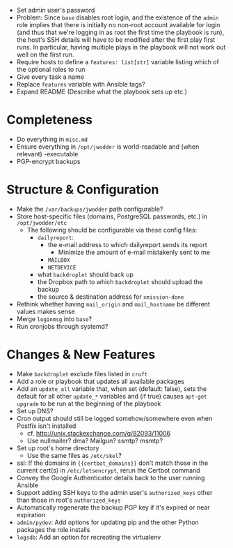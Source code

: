 - Set admin user's password
- Problem: Since `base` disables root login, and the existence of the `admin`
  role implies that there is initially no non-root account available for login
  (and thus that we're logging in as root the first time the playbook is run),
  the host's SSH details will have to be modified after the first play first
  runs.  In particular, having multiple plays in the playbook will not work out
  well on the first run.
- Require hosts to define a `features: list[str]` variable listing which of the
  optional roles to run
- Give every task a name
- Replace `features` variable with Ansible tags?
- Expand README (Describe what the playbook sets up etc.)

Completeness
============
- Do everything in `misc.md`
- Ensure everything in `/opt/jwodder` is world-readable and (when relevant)
  -executable
- PGP-encrypt backups

Structure & Configuration
=========================
- Make the `/var/backups/jwodder` path configurable?
- Store host-specific files (domains, PostgreSQL passwords, etc.) in
  `/opt/jwodder/etc`
    - The following should be configurable via these config files:
        - `dailyreport`:
            - the e-mail address to which dailyreport sends its report
                - Minimize the amount of e-mail mistakenly sent to me
            - `MAILBOX`
            - `NETDEVICE`
        - what `backdroplet` should back up
        - the Dropbox path to which `backdroplet` should upload the backup
        - the source & destination address for `xmission-done`
- Rethink whether having `mail_origin` and `mail_hostname` be different values
  makes sense
- Merge `loginmsg` into `base`?
- Run cronjobs through systemd?

Changes & New Features
======================
- Make `backdroplet` exclude files listed in `cruft`
- Add a role or playbook that updates all available packages
- Add an `update_all` variable that, when set (default: false), sets the
  default for all other `update_*` variables and (if true) causes `apt-get
  upgrade` to be run at the beginning of the playbook
- Set up DNS?
- Cron output should still be logged somehow/somewhere even when Postfix isn't
  installed
    - cf. <http://unix.stackexchange.com/q/82093/11006>
    - Use nullmailer? dma? Mailgun? ssmtp? msmtp?
- Set up root's home directory
    - Use the same files as `/etc/skel`?
- ssl: If the domains in `{{certbot_domains}}` don't match those in the current
  cert(s) in `/etc/letsencrypt`, rerun the Certbot command
- Convey the Google Authenticator details back to the user running Ansible
- Support adding SSH keys to the admin user's `authorized_keys` other than
  those in root's `authorized_keys`
- Automatically regenerate the backup PGP key if it's expired or near
  expiration
- `admin/pydev`: Add options for updating pip and the other Python packages the
  role installs
- `logsdb`: Add an option for recreating the virtualenv
